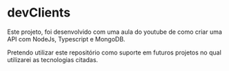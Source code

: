 # devClients

Este projeto, foi desenvolvido com uma aula do youtube de como criar uma API com NodeJs, Typescript e MongoDB. 

Pretendo utilizar este repositório como suporte em futuros projetos no qual utilizarei as tecnologias citadas.